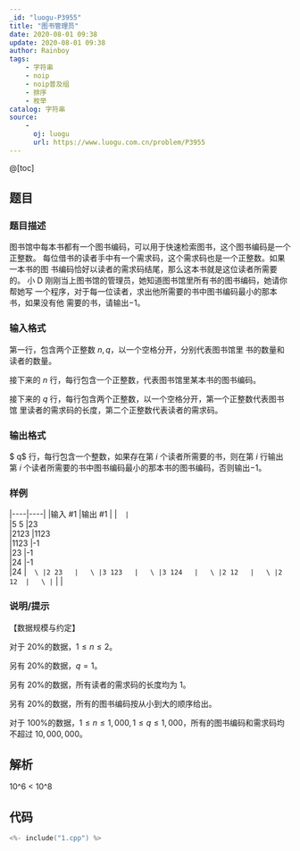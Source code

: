 ```yaml
---
_id: "luogu-P3955"
title: "图书管理员"
date: 2020-08-01 09:38
update: 2020-08-01 09:38
author: Rainboy
tags:
    - 字符串
    - noip
    - noip普及组
    - 排序
    - 枚举
catalog: 字符串
source: 
    - 
      oj: luogu
      url: https://www.luogu.com.cn/problem/P3955
---
```


@[toc]

## 题目



### 题目描述

图书馆中每本书都有一个图书编码，可以用于快速检索图书，这个图书编码是一个 正整数。 每位借书的读者手中有一个需求码，这个需求码也是一个正整数。如果一本书的图 书编码恰好以读者的需求码结尾，那么这本书就是这位读者所需要的。 小 D 刚刚当上图书馆的管理员，她知道图书馆里所有书的图书编码，她请你帮她写 一个程序，对于每一位读者，求出他所需要的书中图书编码最小的那本书，如果没有他 需要的书，请输出$-1$。




### 输入格式
第一行，包含两个正整数 $n , q$，以一个空格分开，分别代表图书馆里 书的数量和读者的数量。

接下来的 $n$ 行，每行包含一个正整数，代表图书馆里某本书的图书编码。

接下来的 $q$ 行，每行包含两个正整数，以一个空格分开，第一个正整数代表图书馆 里读者的需求码的长度，第二个正整数代表读者的需求码。




### 输出格式

$ q$ 行，每行包含一个整数，如果存在第 $i$ 个读者所需要的书，则在第 $i$ 行输出第 $i$ 个读者所需要的书中图书编码最小的那本书的图书编码，否则输出$-1$。

 



### 样例

|----|----|
|输入 #1  |输出 #1  |
|```  |```  \
|5 5   |23   \
|2123   |1123   \
|1123   |-1   \
|23   |-1   \
|24   |-1   \
|24   |```  \
|2 23   |   \
|3 123   |   \
|3 124   |   \
|2 12   |   \
|2 12  |   \
|```  |   |



### 说明/提示
【数据规模与约定】

对于 $20\%$的数据，$1 ≤ n ≤ 2$。

另有 $20\%$的数据，$q = 1$。

另有 $20\%$的数据，所有读者的需求码的长度均为 $1$。

另有 $20\%$的数据，所有的图书编码按从小到大的顺序给出。

对于 $100\%$的数据，$1 ≤ n ≤ 1,000,1 ≤ q ≤ 1,000$，所有的图书编码和需求码均 不超过 $10,000,000$。



## 解析

10^6 < 10^8


## 代码

```c
<%- include("1.cpp") %>
```
